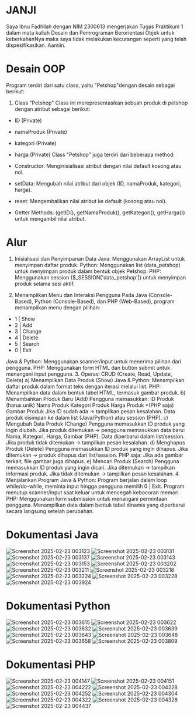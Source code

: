# JANJI
Saya Ibnu Fadhilah dengan NIM 2300613 mengerjakan Tugas Praktikum 1 dalam mata kuliah Desain dan Pemrograman Berorientasi Objek untuk keberkahanNya maka saya tidak melakukan kecurangan seperti yang telah dispesifikasikan. Aamiin.

# Desain OOP
Program terdiri dari satu class, yaitu "Petshop"dengan desain sebagai berikut:

1. Class "Petshop"
Class ini merepresentasikan sebuah produk di petshop dengan atribut sebagai berikut:

- ID (Private)
- namaProduk (Private)
- kategori (Private)
- harga (Private)
  Class "Petshop" juga terdiri dari beberapa method:

- Constructor: Menginisialisasi atribut dengan nilai default kosong atau nol.
- setData: Mengubah nilai atribut dari objek (ID, namaProduk, kategori, harga).
- reset: Mengembalikan nilai atribut ke default (kosong atau nol).
- Getter Methods: (getID(), getNamaProduk(), getKategori(), getHarga()) untuk mengambil nilai atribut.

# Alur

1. Inisialisasi dan Penyimpanan Data
    Java: Menggunakan ArrayList untuk menyimpan daftar produk.
  Python: Menggunakan list (data_petshop) untuk menyimpan produk dalam bentuk objek Petshop.
  PHP: Menggunakan session ($_SESSION['data_petshop']) untuk menyimpan produk selama sesi aktif.

2. Menampilkan Menu dan Interaksi Pengguna
  Pada Java (Console-Based), Python (Console-Based), dan PHP (Web-Based), program menampilkan menu dengan pilihan:

  - 1 | Show
  - 2 | Add
  - 3 | Change
  - 4 | Delete
  - 5 | Search
  - 0 | Exit
  
  Java & Python: Menggunakan scanner/input untuk menerima pilihan dari pengguna.
  PHP: Menggunakan form HTML dan button submit untuk menangani input pengguna.
3. Operasi CRUD (Create, Read, Update, Delete)
  a) Menampilkan Data Produk (Show)
    Java & Python: Menampilkan daftar produk dalam format teks dengan iterasi melalui list.
    PHP: Menampilkan data dalam bentuk tabel HTML, termasuk gambar produk.
  b) Menambahkan Produk Baru (Add)
    Pengguna memasukkan:
    ID Produk (harus unik)
    Nama Produk
    Kategori Produk
    Harga Produk
    *(PHP saja) Gambar Produk
    Jika ID sudah ada → tampilkan pesan kesalahan.
    Data produk disimpan ke dalam list (Java/Python) atau session (PHP).
  c) Mengubah Data Produk (Change)
    Pengguna memasukkan ID produk yang ingin diubah.
    Jika produk ditemukan → pengguna memasukkan data baru:
    Nama, Kategori, Harga, Gambar (PHP).
    Data diperbarui dalam list/session.
    Jika produk tidak ditemukan → tampilkan pesan kesalahan.
  d) Menghapus Produk (Delete)
    Pengguna memasukkan ID produk yang ingin dihapus.
    Jika ditemukan → produk dihapus dari list/session.
    PHP saja: Jika ada gambar terkait, file gambar juga dihapus.
  e) Mencari Produk (Search)
    Pengguna memasukkan ID produk yang ingin dicari.
    Jika ditemukan → tampilkan informasi produk.
    Jika tidak ditemukan → tampilkan pesan kesalahan.
4. Menjalankan Program
  Java & Python:
    Program berjalan dalam loop while/do-while, meminta input hingga pengguna memilih 0 | Exit.
    Program menutup scanner/input saat keluar untuk mencegah kebocoran memori.
  PHP:
    Menggunakan form submission untuk menangani permintaan pengguna.
    Menampilkan data dalam bentuk tabel dinamis yang diperbarui secara langsung setelah perubahan.

# Dokumentasi Java
![Screenshot 2025-02-23 003123](https://github.com/user-attachments/assets/e0a6ae59-4ede-4df5-9beb-8ec9dfad1ebb)
![Screenshot 2025-02-23 003131](https://github.com/user-attachments/assets/6f78389c-9c55-42ba-a4b5-e43c1faad594)
![Screenshot 2025-02-23 003137](https://github.com/user-attachments/assets/79741d49-021f-4d6d-a5d1-6248e1c36424)
![Screenshot 2025-02-23 003143](https://github.com/user-attachments/assets/770143b7-2bbf-4d18-b63c-811b88a6aece)
![Screenshot 2025-02-23 003153](https://github.com/user-attachments/assets/0085569b-2afa-4f38-9a52-0b934974ed83)
![Screenshot 2025-02-23 003202](https://github.com/user-attachments/assets/adc94e89-129d-4cc8-bc67-94d130eaadb7)
![Screenshot 2025-02-23 003211](https://github.com/user-attachments/assets/83269f4b-b575-4067-a5ec-b23ae8e8414d)
![Screenshot 2025-02-23 003218](https://github.com/user-attachments/assets/c03b9eb4-8bc6-4d28-be23-ed2a369e72f7)
![Screenshot 2025-02-23 003224](https://github.com/user-attachments/assets/5a64b3be-9404-447c-a197-b464a1785535)
![Screenshot 2025-02-23 003228](https://github.com/user-attachments/assets/33eed2ab-ef00-4933-b246-751cd8d3673a)
![Screenshot 2025-02-23 003924](https://github.com/user-attachments/assets/ffd4595b-29e2-4a7b-bada-fa50e153af16)



# Dokumentasi Python
![Screenshot 2025-02-23 003615](https://github.com/user-attachments/assets/d449f992-35e6-43fb-aa62-23582787cb03)
![Screenshot 2025-02-23 003622](https://github.com/user-attachments/assets/9625a428-6385-4149-ad06-917b2b985a21)
![Screenshot 2025-02-23 003632](https://github.com/user-attachments/assets/0e0e690d-d967-4cbe-9537-cc30b121ff6d)
![Screenshot 2025-02-23 003639](https://github.com/user-attachments/assets/096a821b-7abf-4263-8f86-9717974513f9)
![Screenshot 2025-02-23 003643](https://github.com/user-attachments/assets/69d5bf98-9066-48af-9cb3-fa7912876b37)
![Screenshot 2025-02-23 003648](https://github.com/user-attachments/assets/ff40ebfc-7bcc-426d-9355-acd039d661c4)
![Screenshot 2025-02-23 003658](https://github.com/user-attachments/assets/e02c90f6-8e5d-46af-9aee-eb2b2e37a803)
![Screenshot 2025-02-23 003809](https://github.com/user-attachments/assets/e24aef81-5732-4ce1-9b57-eb84b8a0e5de)



# Dokumentasi PHP
![Screenshot 2025-02-23 004147](https://github.com/user-attachments/assets/8fc414f6-f785-42f2-8ee6-97613a5ef383)
![Screenshot 2025-02-23 004151](https://github.com/user-attachments/assets/cbee71f4-04e5-4207-8776-ec2af8e5993b)
![Screenshot 2025-02-23 004222](https://github.com/user-attachments/assets/1f2e96e0-de8a-4b1b-b2d9-152b9ba4bbe0)
![Screenshot 2025-02-23 004228](https://github.com/user-attachments/assets/e5af5eca-ea8c-411b-b8b7-639f0d60df8a)
![Screenshot 2025-02-23 004252](https://github.com/user-attachments/assets/7720f055-ecb5-4242-95e6-70dd7ebe7c7c)
![Screenshot 2025-02-23 004304](https://github.com/user-attachments/assets/3cd03fab-839e-4547-b86b-d7422bc1ca0f)
![Screenshot 2025-02-23 004322](https://github.com/user-attachments/assets/84e9d66b-4f1b-4379-8e36-b2e07ade45de)
![Screenshot 2025-02-23 004328](https://github.com/user-attachments/assets/5a89aee2-cb6d-4a4e-95c2-b80eafea8245)
![Screenshot 2025-02-23 004437](https://github.com/user-attachments/assets/06f77f58-5241-436a-ac1c-b8a56bc87f74)

